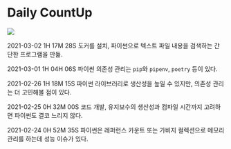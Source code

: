 # Daily CountUp

![](D:\TIL\img\비모.gif)  

  

2021-03-02 1H 17M 28S 도커를 설치, 파이썬으로 텍스트 파일 내용을 검색하는 간단한 프로그램을 만듦.  

2021-03-01 1H 04H 06S 파이썬 의존성 관리는 `pip`와 `pipenv`, `poetry` 등이 있다.  

2021-02-26 1H 18M 15S 파이썬 라이브러리로 생산성을 높일 수 있지만, 의존성 관리는 더 고민해볼 점이 있다.    

2021-02-25 0H 32M 00S 코드 개발, 유지보수의 생산성과 컴파일 시간까지 고려하면 파이썬도 결코 느리지 않다.  

2021-02-24 0H 52M 35S 파이썬은 레퍼런스 카운트 또는 가비지 컬렉션으로 메모리 관리를 하는데 성능 이슈가 있다.   